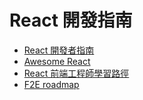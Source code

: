 # React 開發指南

- [React 開發者指南](https://github.com/adam-golab/react-developer-roadmap/blob/master/README-CN.md)
- [Awesome React](https://github.com/enaqx/awesome-react)
- [React 前端工程師學習路徑](https://github.com/tuture-dev/react-roadmap#top)
- [F2E roadmap](https://github.com/sl1673495/frontend-roadmap)
